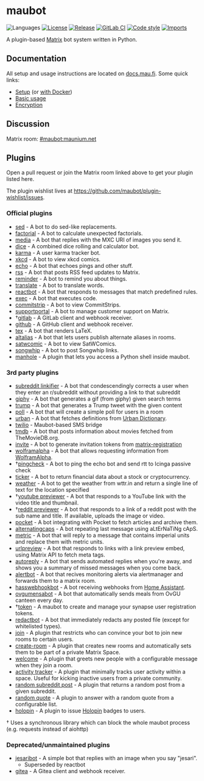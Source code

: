 # maubot
![Languages](https://img.shields.io/github/languages/top/maubot/maubot.svg)
[![License](https://img.shields.io/github/license/maubot/maubot.svg)](LICENSE)
[![Release](https://img.shields.io/github/release/maubot/maubot/all.svg)](https://github.com/maubot/maubot/releases)
[![GitLab CI](https://mau.dev/maubot/maubot/badges/master/pipeline.svg)](https://mau.dev/maubot/maubot/container_registry)
[![Code style](https://img.shields.io/badge/code%20style-black-000000.svg)](https://github.com/psf/black)
[![Imports](https://img.shields.io/badge/%20imports-isort-%231674b1?style=flat&labelColor=ef8336)](https://pycqa.github.io/isort/)

A plugin-based [Matrix](https://matrix.org) bot system written in Python.

## Documentation

All setup and usage instructions are located on
[docs.mau.fi](https://docs.mau.fi/maubot/index.html). Some quick links:

* [Setup](https://docs.mau.fi/maubot/usage/setup/index.html)
  (or [with Docker](https://docs.mau.fi/maubot/usage/setup/docker.html))
* [Basic usage](https://docs.mau.fi/maubot/usage/basic.html)
* [Encryption](https://docs.mau.fi/maubot/usage/encryption.html)

## Discussion
Matrix room: [#maubot:maunium.net](https://matrix.to/#/#maubot:maunium.net)

## Plugins
Open a pull request or join the Matrix room linked above to get your plugin listed here.

The plugin wishlist lives at <https://github.com/maubot/plugin-wishlist/issues>.

### Official plugins
* [sed](https://github.com/maubot/sed) - A bot to do sed-like replacements.
* [factorial](https://github.com/maubot/factorial) - A bot to calculate unexpected factorials.
* [media](https://github.com/maubot/media) - A bot that replies with the MXC URI of images you send it.
* [dice](https://github.com/maubot/dice) - A combined dice rolling and calculator bot.
* [karma](https://github.com/maubot/karma) - A user karma tracker bot.
* [xkcd](https://github.com/maubot/xkcd) - A bot to view xkcd comics.
* [echo](https://github.com/maubot/echo) - A bot that echoes pings and other stuff.
* [rss](https://github.com/maubot/rss) - A bot that posts RSS feed updates to Matrix.
* [reminder](https://github.com/maubot/reminder) - A bot to remind you about things.
* [translate](https://github.com/maubot/translate) - A bot to translate words.
* [reactbot](https://github.com/maubot/reactbot) - A bot that responds to messages that match predefined rules.
* [exec](https://github.com/maubot/exec) - A bot that executes code.
* [commitstrip](https://github.com/maubot/commitstrip) - A bot to view CommitStrips.
* [supportportal](https://github.com/maubot/supportportal) - A bot to manage customer support on Matrix.
* †[gitlab](https://github.com/maubot/gitlab) - A GitLab client and webhook receiver.
* [github](https://github.com/maubot/github) - A GitHub client and webhook receiver.
* [tex](https://github.com/maubot/tex) - A bot that renders LaTeX.
* [altalias](https://github.com/maubot/altalias) - A bot that lets users publish alternate aliases in rooms.
* [satwcomic](https://github.com/maubot/satwcomic) - A bot to view SatWComics.
* [songwhip](https://github.com/maubot/songwhip) - A bot to post Songwhip links.
* [manhole](https://github.com/maubot/manhole) - A plugin that lets you access a Python shell inside maubot.

### 3rd party plugins
* [subreddit linkifier](https://github.com/TomCasavant/RedditMaubot) - A bot that condescendingly corrects a user when they enter an r/subreddit without providing a link to that subreddit
* [giphy](https://github.com/TomCasavant/GiphyMaubot) - A bot that generates a gif (from giphy) given search terms
* [trump](https://github.com/jeffcasavant/MaubotTrumpTweet) - A bot that generates a Trump tweet with the given content
* [poll](https://github.com/TomCasavant/PollMaubot) - A bot that will create a simple poll for users in a room
* [urban](https://github.com/dvdgsng/UrbanMaubot) - A bot that fetches definitions from [Urban Dictionary](https://www.urbandictionary.com/).
* [twilio](https://github.com/jeffcasavant/MaubotTwilio) - Maubot-based SMS bridge
* [tmdb](https://codeberg.org/lomion/tmdb-bot) - A bot that posts information about movies fetched from TheMovieDB.org.
* [invite](https://github.com/williamkray/maubot-invite) - A bot to generate invitation tokens from [matrix-registration](https://github.com/ZerataX/matrix-registration)
* [wolframalpha](https://github.com/ggogel/WolframAlphaMaubot) - A bot that allows requesting information from [WolframAlpha](https://www.wolframalpha.com/).
* †[pingcheck](https://edugit.org/nik/maubot-pingcheck) - A bot to ping the echo bot and send rtt to Icinga passive check
* [ticker](https://github.com/williamkray/maubot-ticker) - A bot to return financial data about a stock or cryptocurrency.
* [weather](https://github.com/kellya/maubot-weather) - A bot to get the weather from wttr.in and return a single line of text for the location specified
* †[youtube previewer](https://github.com/ggogel/YoutubePreviewMaubot) - A bot that responds to a YouTube link with the video title and thumbnail.
* †[reddit previewer](https://github.com/ggogel/RedditPreviewMaubot) - A bot that responds to a link of a reddit post with the sub name and title. If available, uploads the image or video.
* [pocket](https://github.com/jaywink/maubot-pocket) - A bot integrating with Pocket to fetch articles and archive them.
* [alternatingcaps](https://github.com/rom4nik/maubot-alternatingcaps) - A bot repeating last message using aLtErNaTiNg cApS.
* [metric](https://github.com/edwardsdean/maubot_metric_bot) - A bot that will reply to a message that contains imperial units and replace them with metric units.
* [urlpreview](https://github.com/coffeebank/coffee-maubot/tree/master/urlpreview) - A bot that responds to links with a link preview embed, using Matrix API to fetch meta tags.
* [autoreply](https://github.com/babolivier/maubot-autoreply) - A bot that sends automated replies when you're away, and shows you a summary of missed messages when you come back.
* [alertbot](https://github.com/moan0s/alertbot) - A bot that recives monitoring alerts via alertmanager and forwards them to a matrix room.
* [hasswebhookbot](https://github.com/v411e/hasswebhookbot) - A bot receiving webhooks from [Home Assistant](https://github.com/home-assistant).
* [ovgumensabot](https://github.com/v411e/ovgumensabot) - A bot that automatically sends meals from OvGU canteen every day.
* †[token](https://github.com/yoxcu/maubot-token) - A maubot to create and manage your synapse user registration tokens.
* [redactbot](https://gitlab.com/sspaeth/redactbot) - A bot that immediately redacts any posted file (except for whitelisted types).
* [join](https://github.com/williamkray/maubot-join) - A plugin that restricts who can convince your bot to join new rooms to certain users.
* [create-room](https://github.com/williamkray/maubot-createroom) - A plugin that creates new rooms and automatically
  sets them to be part of a private Matrix Space.
* [welcome](https://github.com/williamkray/maubot-welcome) - A plugin that greets new people with a configurable message when they join a room.
* [activity tracker](https://github.com/williamkray/maubot-kickbot) - A plugin that minimally tracks user activity
  within a space. Useful for kicking inactive users from a private community.
* [random subreddit post](https://github.com/williamkray/maubot-reddit) - A plugin that returns a random post from a
  given subreddit.
* [random quote](https://github.com/itrich/QuoteMaubot) - A plugin to answer with a random quote from a configurable list.
* [holopin](https://github.com/itrich/HolopinMaubot) - A plugin to issue [Holopin](https://holopin.io) badges to users.

† Uses a synchronous library which can block the whole maubot process (e.g. requests instead of aiohttp)

### Deprecated/unmaintained plugins
* [jesaribot](https://github.com/maubot/jesaribot) - A simple bot that replies with an image when you say "jesari".
  * Superseded by reactbot
* [gitea](https://github.com/saces/maugitea) - A Gitea client and webhook receiver.
